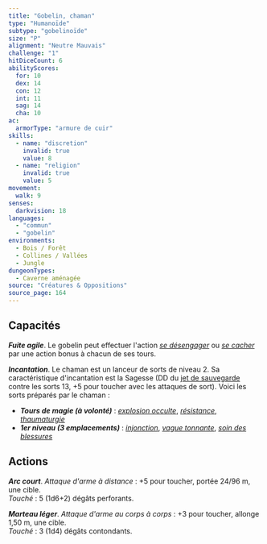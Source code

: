 ```yaml
---
title: "Gobelin, chaman"
type: "Humanoïde"
subtype: "gobelinoïde"
size: "P"
alignment: "Neutre Mauvais"
challenge: "1"
hitDiceCount: 6
abilityScores:
  for: 10
  dex: 14
  con: 12
  int: 11
  sag: 14
  cha: 10
ac:
  armorType: "armure de cuir"
skills:
  - name: "discretion"
    invalid: true
    value: 8
  - name: "religion"
    invalid: true
    value: 5
movement:
  walk: 9
senses:
  darkvision: 18
languages:
  - "commun"
  - "gobelin"
environments:
  - Bois / Forêt
  - Collines / Vallées
  - Jungle
dungeonTypes:
  - Caverne aménagée
source: "Créatures & Oppositions"
source_page: 164
---
```

## Capacités
_**Fuite agile**_. Le gobelin peut effectuer l'action [_se désengager_](/combattre/#se-desengager) ou [_se cacher_](/combattre/#se-cacher) par une action bonus à chacun de ses tours.

_**Incantation**_. Le chaman est un lanceur de sorts de niveau 2. Sa caractéristique d'incantation est la Sagesse (DD du [jet de sauvegarde](/utiliser-les-caracteristiques/#jets-de-sauvegarde) contre les sorts 13, +5 pour toucher avec les attaques de sort). Voici les sorts préparés par le chaman :
* _**Tours de magie (à volonté)**_ : [_explosion occulte_](/grimoire/explosion-occulte/), [_résistance_](/grimoire/resistance/), [_thaumaturgie_](/grimoire/thaumaturgie/)
* _**1er niveau (3 emplacements)**_ : [_injonction_](/grimoire/injonction/), [_vague tonnante_](/grimoire/vague-tonnante/), [_soin des blessures_](/grimoire/soin-des-blessures/)

## Actions
_**Arc court**_. _Attaque d'arme à distance_ : +5 pour toucher, portée 24/96 m, une cible.  
_Touché_ : 5 (1d6+2) dégâts perforants.

_**Marteau léger**_. _Attaque d'arme au corps à corps_ : +3 pour toucher, allonge 1,50 m, une cible.  
_Touché_ : 3 (1d4) dégâts contondants.
